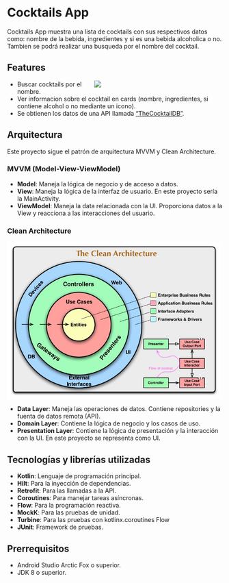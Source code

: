 # Cocktails App

Cocktails App muestra una lista de cocktails con sus respectivos datos como: nombre de la bebida, ingredientes y si es una bebida alcoholica o no. Tambien se podrá realizar una busqueda por el nombre del cocktail.

## Features

<img src="/images/demo.gif" align="right" width="300"/>

- Buscar cocktails por el nombre.
- Ver informacion sobre el cocktail en cards (nombre, ingredientes, si contiene alcohol o no mediante un icono).
- Se obtienen los datos de una API llamada [“TheCocktailDB”](https://www.thecocktaildb.com/api.php).

## Arquitectura

Este proyecto sigue el patrón de arquitectura MVVM y Clean Architecture.

### MVVM (Model-View-ViewModel)

- **Model**: Maneja la lógica de negocio y de acceso a datos.
- **View**: Maneja la lógica de la interfaz de usuario. En este proyecto sería la MainActivity.
- **ViewModel**: Maneja la data relacionada con la UI. Proporciona datos a la View y reacciona a las interacciones del usuario.

### Clean Architecture
<img src="/images/clean_architecture.jpg" align="center" width="500"/>

- **Data Layer**: Maneja las operaciones de datos. Contiene repositories y la fuenta de datos remota (API).
- **Domain Layer**: Contiene la lógica de negocio y los casos de uso.
- **Presentation Layer**: Contiene la lógica de presentación y la interacción con la UI. En este proyecto se representa como UI.


## Tecnologías y librerías utilizadas
- **Kotlin**: Lenguaje de programación principal.
- **Hilt**: Para la inyección de dependencias.
- **Retrofit**: Para las llamadas a la API.
- **Coroutines**: Para manejar tareas asíncronas.
- **Flow**: Para la programación reactiva.
- **MockK**: Para las pruebas de unidad.
- **Turbine**: Para las pruebas con kotlinx.coroutines Flow
- **JUnit**: Framework de pruebas.


## Prerrequisitos

- Android Studio Arctic Fox o superior.
- JDK 8 o superior.
